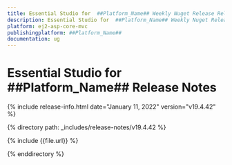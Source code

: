 ```yaml
---
title: Essential Studio for  ##Platform_Name## Weekly Nuget Release Release Notes  
description: Essential Studio for  ##Platform_Name## Weekly Nuget Release Release Notes  
platform: ej2-asp-core-mvc
publishingplatform: ##Platform_Name##
documentation: ug
---
```


# Essential Studio for  ##Platform_Name##  Release Notes  

{% include release-info.html date="January 11, 2022"  version="v19.4.42" %} 

{% directory path: _includes/release-notes/v19.4.42 %}

{% include {{file.url}} %}

{% enddirectory %}
